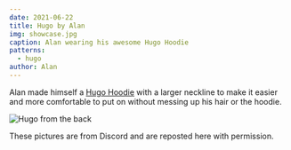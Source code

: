 ```yaml
---
date: 2021-06-22
title: Hugo by Alan
img: showcase.jpg
caption: Alan wearing his awesome Hugo Hoodie
patterns:
  - hugo
author: Alan
---
```


Alan made himself a [Hugo Hoodie](/designs/hugo) with a larger neckline to make it easier and more comfortable to put on without messing up his hair or the hoodie.

![Hugo from the back](showcase_back.jpg)

<Note>
These pictures are from Discord and are reposted here with permission.
</Note>
